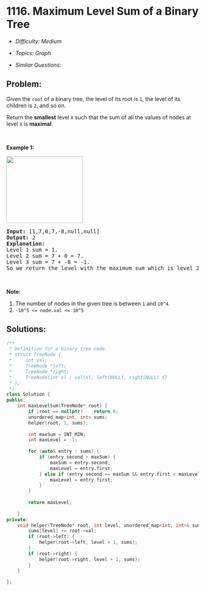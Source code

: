 # 1116. Maximum Level Sum of a Binary Tree

* *Difficulty: Medium*

* *Topics: Graph*

* *Similar Questions:*

## Problem:

<p>Given the <code>root</code> of a binary tree, the level of its root is <code>1</code>,&nbsp;the level of its children is <code>2</code>,&nbsp;and so on.</p>

<p>Return the <strong>smallest</strong> level <code>X</code> such that the sum of all the values of nodes at level <code>X</code> is <strong>maximal</strong>.</p>

<p>&nbsp;</p>

<p><strong>Example 1:</strong></p>

<p><strong><img alt="" src="https://assets.leetcode.com/uploads/2019/05/03/capture.JPG" style="width: 200px; height: 175px;" /></strong></p>

<pre>
<strong>Input: </strong><span id="example-input-1-1">[1,7,0,7,-8,null,null]</span>
<strong>Output: </strong><span id="example-output-1">2</span>
<strong>Explanation: </strong>
Level 1 sum = 1.
Level 2 sum = 7 + 0 = 7.
Level 3 sum = 7 + -8 = -1.
So we return the level with the maximum sum which is level 2.
</pre>

<p>&nbsp;</p>

<p><strong>Note:</strong></p>

<ol>
	<li>The number of nodes in the given tree is between <code>1</code> and <code>10^4</code>.</li>
	<li><code>-10^5 &lt;= node.val &lt;= 10^5</code></li>
</ol>

## Solutions:

```c++
/**
 * Definition for a binary tree node.
 * struct TreeNode {
 *     int val;
 *     TreeNode *left;
 *     TreeNode *right;
 *     TreeNode(int x) : val(x), left(NULL), right(NULL) {}
 * };
 */
class Solution {
public:
    int maxLevelSum(TreeNode* root) {
        if (root == nullptr)    return 0;
        unordered_map<int, int> sums;
        helper(root, 1, sums);
        
        int maxSum = INT_MIN;
        int maxLevel = -1;
        
        for (auto& entry : sums) {
            if (entry.second > maxSum) {
                maxSum = entry.second;
                maxLevel = entry.first;
            } else if (entry.second == maxSum && entry.first < maxLevel) {
                maxLevel = entry.first;
            }
        }
        
        return maxLevel;
        
    }
private:
    void helper(TreeNode* root, int level, unordered_map<int, int>& sums) {
        sums[level] += root->val;
        if (root->left) {
            helper(root->left, level + 1, sums);
        }
        if (root->right) {
            helper(root->right, level + 1, sums);
        }
    }
    
};
```
